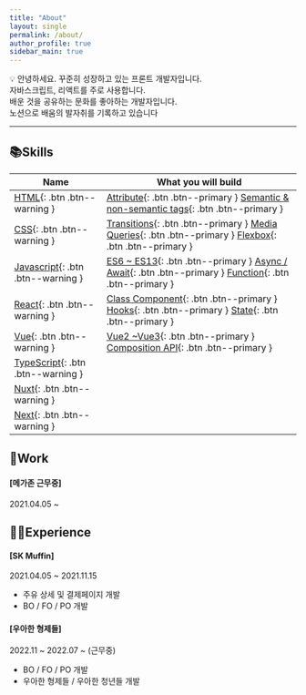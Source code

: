 ```yaml
---
title: "About"
layout: single
permalink: /about/
author_profile: true
sidebar_main: true
---
```


<div class="notice--my">
💡 안녕하세요. 
꾸준히 성장하고 있는 프론트 개발자입니다. <br>
자바스크립트, 리액트를 주로 사용합니다.<br>
배운 것을 공유하는 문화를 좋아하는 개발자입니다.<br>
노션으로 배움의 발자취를 기록하고 있습니다<br>

</div>

---

## 📚Skills

| Name                                  | What you will build                                                                                                |
| ------------------------------------- | ------------------------------------------------------------------------------------------------------------------ |
| [HTML](){: .btn .btn--warning }       | [Attribute](){: .btn .btn--primary } [Semantic & non-semantic tags](){: .btn .btn--primary }                       |
| [CSS](){: .btn .btn--warning }        | [Transitions](){: .btn .btn--primary } [Media Queries](){: .btn .btn--primary } [Flexbox](){: .btn .btn--primary } |
| [Javascript](){: .btn .btn--warning } | [ES6 ~ ES13](){: .btn .btn--primary } [Async / Await](){: .btn .btn--primary } [Function](){: .btn .btn--primary } |
| [React](){: .btn .btn--warning }      | [Class Component](){: .btn .btn--primary } [Hooks](){: .btn .btn--primary } [State](){: .btn .btn--primary }       |
| [Vue](){: .btn .btn--warning }        | [Vue2 ~Vue3](){: .btn .btn--primary } [Composition API](){: .btn .btn--primary }                                   |
| [TypeScript](){: .btn .btn--warning } |
| [Nuxt](){: .btn .btn--warning }       |
| [Next](){: .btn .btn--warning }       |

## 📝Work

#### [메가존 근무중]

2021.04.05 ~

## 👩‍💻Experience

#### [SK Muffin]

2021.04.05 ~ 2021.11.15

- 주유 상세 및 결제페이지 개발
- BO / FO / PO 개발

#### [우아한 형제들]

2022.11 ~ 2022.07 ~ (근무중)

- BO / FO / PO 개발
- 우아한 형제들 / 우아한 청년들 개발
